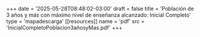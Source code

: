+++
date = '2025-05-28T08:48:02-03:00'
draft = false
title = 'Población de 3 años y más con máximo nivel de enseñanza alcanzado: Inicial Completo'
type = 'mapadescarga'
[[resources]]
    name = 'pdf'
    src = 'InicialCompletoPoblacion3añosyMas.pdf'
+++
